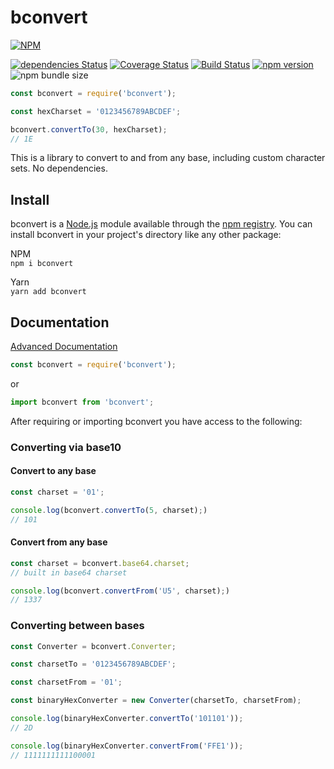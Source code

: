 # bconvert

[![NPM](https://nodei.co/npm/bconvert.png)](https://nodei.co/npm/bconvert/)

[![dependencies Status](https://david-dm.org/nvitaterna/bconvert/status.svg)](https://david-dm.org/nvitaterna/bconvert)
[![Coverage Status](https://coveralls.io/repos/github/nvitaterna/bconvert/badge.svg?branch=travisci)](https://coveralls.io/github/nvitaterna/bconvert?branch=travisci)
[![Build Status](https://travis-ci.org/nvitaterna/bconvert.svg?branch=master)](https://travis-ci.org/nvitaterna/bconvert)
[![npm version](https://badge.fury.io/js/bconvert.svg)](https://badge.fury.io/js/bconvert)
![npm bundle size](https://img.shields.io/bundlephobia/min/bconvert)


```js
const bconvert = require('bconvert');

const hexCharset = '0123456789ABCDEF';

bconvert.convertTo(30, hexCharset);
// 1E
```

This is a library to convert to and from any base, including custom character sets. No dependencies.

## Install

bconvert is a [Node.js](https://nodejs.org/en/) module available through the [npm registry](https://www.npmjs.com/). You can install bconvert in your project's directory like any other package:

NPM  
`npm i bconvert`

Yarn  
`yarn add bconvert`

## Documentation

[Advanced Documentation](https://github.com/nvitaterna/bconvert/blob/master/docs/README.md)

```js
const bconvert = require('bconvert');
```
or  
```js
import bconvert from 'bconvert';
```

After requiring or importing bconvert you have access to the following:

### Converting via base10

#### Convert to any base

```js
const charset = '01';

console.log(bconvert.convertTo(5, charset);)
// 101
```

#### Convert from any base
```js
const charset = bconvert.base64.charset;
// built in base64 charset

console.log(bconvert.convertFrom('U5', charset);)
// 1337
```

### Converting between bases
```js
const Converter = bconvert.Converter;

const charsetTo = '0123456789ABCDEF';

const charsetFrom = '01';

const binaryHexConverter = new Converter(charsetTo, charsetFrom);

console.log(binaryHexConverter.convertTo('101101'));
// 2D

console.log(binaryHexConverter.convertFrom('FFE1'));
// 1111111111100001
```
